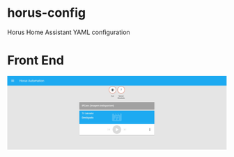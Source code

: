 # horus-config
Horus Home Assistant YAML configuration

# Front End
![alt text](https://github.com/Horus-Automation/horus-config/blob/master/images/FrontEnd.jpeg)
